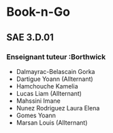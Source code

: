 # Book-n-Go
## SAE 3.D.01
### Enseignant tuteur :Borthwick

- Dalmayrac-Belascain Gorka
- Dartigue Yoann (Allternant)
- Hamchouche Kamelia 
- Lucas Liam (Allternant)
- Mahssini Imane 
- Nunez Rodriguez Laura Elena 
- Gomes Yoann 
- Marsan Louis (Allternant)
